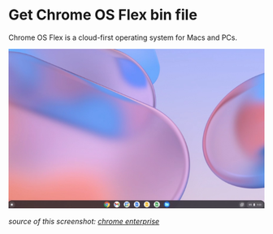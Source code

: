 # Get Chrome OS Flex bin file

Chrome OS Flex is a cloud-first operating system for Macs and PCs.

![](screenshot.PNG)


*source of this screenshot: [chrome enterprise](https://chromeenterprise.google/os/chromeosflex/)*

